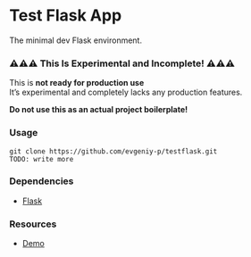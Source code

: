 Test Flask App
=====================

The minimal dev Flask environment.

### ⚠️⚠️⚠️ This Is Experimental and Incomplete! ⚠️⚠️⚠️

This is **not ready for production use**  
It’s experimental and completely lacks any production features.

**Do not use this as an actual project boilerplate!**  


### Usage

```
git clone https://github.com/evgeniy-p/testflask.git
TODO: write more
```

### Dependencies

* [Flask](https://github.com/pallets/flask.git)

### Resources

* [Demo](http://213.170.78.205:227/)